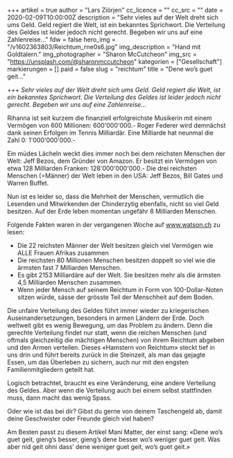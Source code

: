 +++
artikel = true
author = "Lars Ziörjen"
cc_licence = ""
cc_src = ""
date = 2020-02-09T10:00:00Z
description = "Sehr vieles auf der Welt dreht sich ums Geld. Geld regiert die Welt, ist ein bekanntes Sprichwort. Die Verteilung des Geldes ist leider jedoch nicht gerecht. Begeben wir uns auf eine Zahlenreise…"
fdw = false
hero_img = "/v1602363803/Reichtum_rne0s6.jpg"
img_description = "Hand mit Goldtalern."
img_photographer = "Sharon McCutcheon"
img_src = "https://unsplash.com/@sharonmccutcheon"
kategorien = ["Gesellschaft"]
markierungen = []
paid = false
slug = "reichtum"
title = "Dene wo’s guet geit…"

+++
_Sehr vieles auf der Welt dreht sich ums Geld. Geld regiert die Welt, ist ein bekanntes Sprichwort. Die Verteilung des Geldes ist leider jedoch nicht gerecht. Begeben wir uns auf eine Zahlenreise…_

Rihanna ist seit kurzem die finanziell erfolgreichste Musikerin mit einem Vermögen von 600 Millionen: 600'000'000.- Roger Federer wird demnächst dank seinen Erfolgen im Tennis Milliardär. Eine Milliarde hat neunmal die Zahl 0: 1'000'000'000.-

Ein müdes Lächeln weckt dies immer noch bei dem reichsten Menschen der Welt: Jeff Bezos, dem Gründer von Amazon. Er besitzt ein Vermögen von etwa 128 Milliarden Franken: 128'000'000'000.- Die drei reichsten Menschen (=Männer) der Welt leben in den USA: Jeff Bezos, Bill Gates und Warren Buffet.

Nun ist es leider so, dass die Mehrheit der Menschen, vermutlich die Lesenden und Mitwirkenden der Chinderzytig ebenfalls, nicht so viel Geld besitzen. Auf der Erde leben momentan ungefähr 8 Milliarden Menschen.

Folgende Fakten waren in der vergangenen Woche auf www.watson.ch zu lesen:

* Die 22 reichsten Männer der Welt besitzen gleich viel Vermögen wie ALLE Frauen Afrikas zusammen
* Die reichsten 80 Millionen Menschen besitzen doppelt so viel wie die ärmsten fast 7 Milliarden Menschen.
* Es gibt 2153 Milliardäre auf der Welt. Sie besitzen mehr als die ärmsten 4,5 Milliarden Menschen zusammen.
* Wenn jeder Mensch auf seinem Reichtum in Form von 100-Dollar-Noten sitzen würde, sässe der grösste Teil der Menschheit auf dem Boden.

Die unfaire Verteilung des Geldes führt immer wieder zu kriegerischen Auseinandersetzungen, besonders in armen Ländern der Erde. Doch weltweit gibt es wenig Bewegung, um das Problem zu ändern. Denn die gerechte Verteilung findet nur statt, wenn die reichen Menschen (und oftmals gleichzeitig die mächtigen Menschen) von ihrem Reichtum abgeben und den Armen verteilen. Dieses «Hamstern von Reichtum» steckt tief in uns drin und führt bereits zurück in die Steinzeit, als man das gejagte Essen, um das Überleben zu sichern, auch nur mit den engsten Familienmitgliedern geteilt hat.

Logisch betrachtet, braucht es eine Veränderung, eine andere Verteilung des Geldes. Aber wenn die Verteilung auch bei einem selbst stattfinden muss, dann macht das wenig Spass.

Oder wie ist das bei dir? Gibst du gerne von deinem Taschengeld ab, damit deine Geschwister oder Freunde gleich viel haben?

Am Besten passt zu diesem Artikel Mani Matter, der einst sang: «Dene wo’s guet geit, gieng’s besser, gieng’s dene besser wo’s weniger guet geit. Was aber nid geit ohni dass’ dene weniger guet geit, wo’s guet geit.»